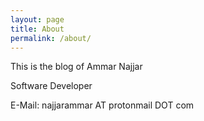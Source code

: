 ```yaml
---
layout: page
title: About
permalink: /about/
---
```


This is the blog of Ammar Najjar

Software Developer

E-Mail: najjarammar AT protonmail DOT com
